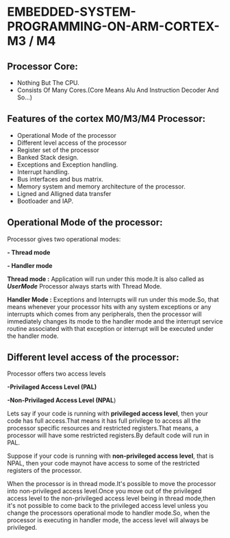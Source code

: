 
# EMBEDDED-SYSTEM-PROGRAMMING-ON-ARM-CORTEX-M3 / M4

## Processor Core:
- Nothing But The CPU.
- Consists Of Many Cores.(Core Means Alu And Instruction Decoder And So...)

## Features of the cortex M0/M3/M4 Processor:
- Operational Mode of the processor
- Different level access of the processor
- Register set of the processor
- Banked Stack design.
- Exceptions and Exception handling.
- Interrupt handling.
- Bus interfaces and bus matrix.
- Memory system and memory architecture of the processor.
- Ligned and Alligned data transfer
- Bootloader and IAP.

## Operational Mode of the processor:
Processor gives two operational modes:

**-   Thread mode**

**-   Handler mode**

**Thread mode :**
Application will run under this mode.It is also called as ***UserMode***
Processor always starts with Thread Mode.

**Handler Mode :**
 Exceptions and Interrupts will run under this mode.So, that means whenever your processor hits with any system exceptions or any interrupts which comes from any peripherals, then the processor will immediately changes its mode to the handler mode and the interrupt service routine associated with that exception or interrupt will be executed under the handler mode.
## Different level access of the processor:
Processor offers two access levels

**-Privilaged Access Level (PAL)**

**-Non-Privilaged Access Level (NPAL**)

  Lets say if your code is running with **privileged access level**, then your code has full access.That means it has full privilege to access all the processor specific resources and restricted registers.That means, a processor will have some restricted registers.By default code will run in PAL.

  Suppose if your code is running with **non-privileged access level**, that is NPAL, then your code maynot have access to some of the restricted registers of the processor.

  When the processor is in thread mode.It's possible to move the processor into non-privileged access level.Once you move out of the privileged access level to the non-privileged access level being in thread mode,then it's not possible to come back to the privileged access level unless you change the processors operational mode to handler mode.So, when the processor is executing in handler mode, the access level will always be privileged.
